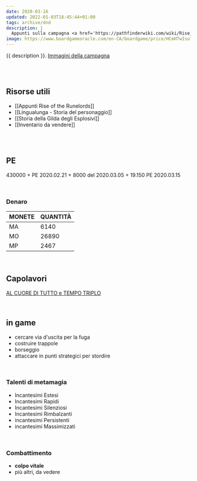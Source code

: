 ```yaml
---
date: 2020-03-16
updated: 2022-01-03T18:45:44+01:00
tags: archive/dnd
description: |
  Appunti sulla campagna <a href='https://pathfinderwiki.com/wiki/Rise_of_the_Runelords' target='_blank' hreflang='en' title='“Rise of the Runelords„ on Pathfinder Wiki'>Rise of the Runelords</a>
image: https://www.boardgameoracle.com/en-CA/boardgame/price/HCmHTwIsuf/pathfinder-adventure-card-game-rise-of-the-runelords-base-set
---
```

{{ description }}. [Immagini della campagna](https://images.tommi.space/index?/category/rise-of-the-runelords '“Rise of the Runelords„ in Visioni')

<br>
<br>

## Risorse utili

- [[Appunti Rise of the Runelords]]
- [[Lingualunga - Storia del personaggio]]
- [[Storia della Gilda degli Esplosivi]]
- [[Inventario da vendere]]

<br>

<br>

## PE

430000 + PE <time>2020.02.21</time> + 8000 del <time>2020.03.05</time> + 19.150 PE <time>2020.03.15</time>

<br>

### Denaro

| MONETE | QUANTITÀ |
| :----- | :------- |
| MA     | 6140     |
| MO     | 26890    |
| MP     | 2467     |

<br>

## Capolavori

[AL CUORE DI TUTTO e TEMPO TRIPLO](https://golarion.altervista.org/wiki/Bardo/Capolavori)

<br>

## in game

- cercare via d'uscita per la fuga
- costruire trappole
- borseggio
- attaccare in punti strategici per stordire

<br>

### Talenti di metamagia

- Incantesimi Estesi
- Incantesimi Rapidi
- Incantesimi Silenziosi
- Incantesimi Rimbalzanti
- incantesimi Persistenti
- incantesimi Massimizzati

<br>

### Combattimento

- **colpo vitale**
- più altri, da vedere

<br>
<br>
